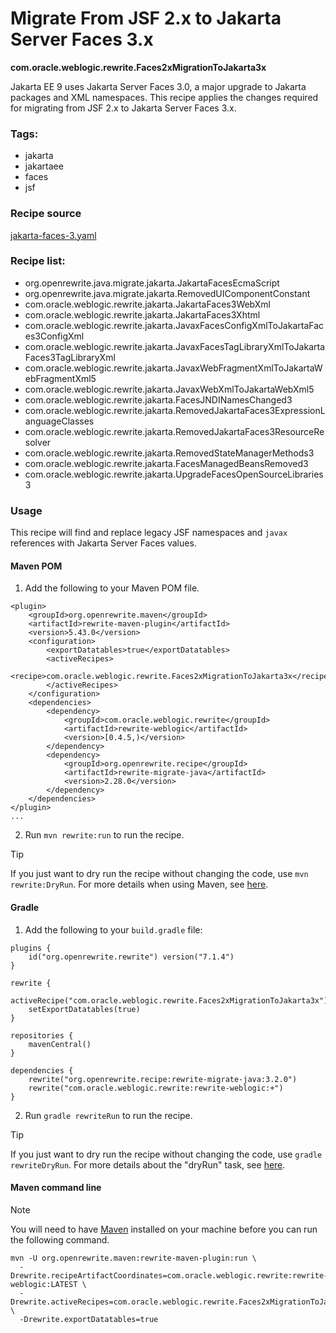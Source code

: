 # Migrate From JSF 2.x to Jakarta Server Faces 3.x
**com.oracle.weblogic.rewrite.Faces2xMigrationToJakarta3x**

Jakarta EE 9 uses Jakarta Server Faces 3.0, a major upgrade to Jakarta packages and XML namespaces. This recipe applies the changes required for migrating from JSF 2.x to Jakarta Server Faces 3.x.

### Tags:
- jakarta
- jakartaee
- faces
- jsf

### Recipe source

[jakarta-faces-3.yaml](https://github.com/oracle/rewrite-recipes/blob/main/rewrite-weblogic/src/main/resources/META-INF/rewrite/jakarta-faces-3.yaml)

### Recipe list:

- org.openrewrite.java.migrate.jakarta.JakartaFacesEcmaScript
- org.openrewrite.java.migrate.jakarta.RemovedUIComponentConstant
- com.oracle.weblogic.rewrite.jakarta.JakartaFaces3WebXml
- com.oracle.weblogic.rewrite.jakarta.JakartaFaces3Xhtml
- com.oracle.weblogic.rewrite.jakarta.JavaxFacesConfigXmlToJakartaFaces3ConfigXml
- com.oracle.weblogic.rewrite.jakarta.JavaxFacesTagLibraryXmlToJakartaFaces3TagLibraryXml
- com.oracle.weblogic.rewrite.jakarta.JavaxWebFragmentXmlToJakartaWebFragmentXml5
- com.oracle.weblogic.rewrite.jakarta.JavaxWebXmlToJakartaWebXml5
- com.oracle.weblogic.rewrite.jakarta.FacesJNDINamesChanged3
- com.oracle.weblogic.rewrite.jakarta.RemovedJakartaFaces3ExpressionLanguageClasses
- com.oracle.weblogic.rewrite.jakarta.RemovedJakartaFaces3ResourceResolver
- com.oracle.weblogic.rewrite.jakarta.RemovedStateManagerMethods3
- com.oracle.weblogic.rewrite.jakarta.FacesManagedBeansRemoved3
- com.oracle.weblogic.rewrite.jakarta.UpgradeFacesOpenSourceLibraries3

### Usage

This recipe will find and replace legacy JSF namespaces and `javax` references with Jakarta Server Faces values.

#### Maven POM

1. Add the following to your Maven POM file.
```
<plugin>
    <groupId>org.openrewrite.maven</groupId>
    <artifactId>rewrite-maven-plugin</artifactId>
    <version>5.43.0</version>
    <configuration>
        <exportDatatables>true</exportDatatables>
        <activeRecipes>
            <recipe>com.oracle.weblogic.rewrite.Faces2xMigrationToJakarta3x</recipe>
        </activeRecipes>
    </configuration>
    <dependencies>
        <dependency>
            <groupId>com.oracle.weblogic.rewrite</groupId>
            <artifactId>rewrite-weblogic</artifactId>
            <version>[0.4.5,)</version>
        </dependency>
        <dependency>
            <groupId>org.openrewrite.recipe</groupId>
            <artifactId>rewrite-migrate-java</artifactId>
            <version>2.28.0</version>
        </dependency>
    </dependencies>
</plugin>
...
```
2. Run `mvn rewrite:run` to run the recipe.

> [!TIP]  
> If you just want to dry run the recipe without changing the code, use `mvn rewrite:DryRun`. For more details when using Maven, see [here](https://docs.openrewrite.org/reference/rewrite-maven-plugin).

#### Gradle

1. Add the following to your `build.gradle` file:

```
plugins {
    id("org.openrewrite.rewrite") version("7.1.4")
}

rewrite {
    activeRecipe("com.oracle.weblogic.rewrite.Faces2xMigrationToJakarta3x")
    setExportDatatables(true)
}

repositories {
    mavenCentral()
}

dependencies {
    rewrite("org.openrewrite.recipe:rewrite-migrate-java:3.2.0")
    rewrite("com.oracle.weblogic.rewrite:rewrite-weblogic:+")
}
```
2. Run `gradle rewriteRun` to run the recipe.

> [!TIP]  
> If you just want to dry run the recipe without changing the code, use `gradle rewriteDryRun`. For more details about the "dryRun" task, see [here](https://docs.openrewrite.org/reference/gradle-plugin-configuration#the-dryrun-task).

#### Maven command line

> [!NOTE]
> You will need to have [Maven](https://maven.apache.org/download.cgi) installed on your machine before you can run the following command.

```
mvn -U org.openrewrite.maven:rewrite-maven-plugin:run \
  -Drewrite.recipeArtifactCoordinates=com.oracle.weblogic.rewrite:rewrite-weblogic:LATEST \
  -Drewrite.activeRecipes=com.oracle.weblogic.rewrite.Faces2xMigrationToJakarta3x \
  -Drewrite.exportDatatables=true
  ```
